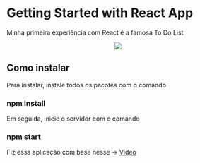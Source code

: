 # Getting Started with React App

Minha primeira experiência com React é a famosa To Do List

<p align="center">
  <img src="public/gif.mp4">

## Como instalar

Para instalar, instale todos os pacotes com o comando
### npm install

Em seguida, inicie o servidor com o comando
### npm start

Fiz essa aplicação com base nesse -> [Video](https://www.youtube.com/watch?v=ErjWNvP6mko&t=1150s)
